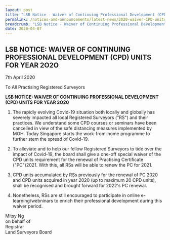 ```yaml
---
layout: post
title: "LSB Notice - Waiver of Continuing Professional Development (CPD) units for Year 2020"
permalink: /notices-and-announcements/latest-news/2020-waiver-CPD-units-2020/
breadcrumb: "LSB Notice - Waiver of Continuing Professional Development (CPD) units for Year 2020"
date: 2020-04-07
---
```


LSB NOTICE: WAIVER OF CONTINUING PROFESSIONAL DEVELOPMENT (CPD) UNITS FOR YEAR 2O2O
---


7th April 2020

To All Practising Registered Surveyors

**LSB NOTICE: WAIVER OF CONTINUING PROFESSIONAL DEVELOPMENT (CPD) UNITS FOR YEAR 2O20**

1. The rapidly evolving Covid-19 situation both locally and globally has severely impacted all local Registered Surveyors ("RS") and their practices. We understand some CPD courses or seminars have been cancelled in view of the safe distancing measures implemented by MOH. Today Singapore starts the work-from-home programme to further stem the spread of Covid-19.

2. To alleviate and to help our fellow Registered Surveyors to tide over the impact of Covid-19, the board shall give a one-off special waiver of the CPD units requirement for the renewal of Practising Certificate ("PC")2021. With this, all RSs will be able to renew the PC for 2021.

3. CPD units accumulated by RSs previously for the renewal of PC 2020 and CPD units acquired in year 2020 (up to maximum 20 CPD units), shall be recognised and brought forward for 2022's PC renewal.

4. Nonetheless, RSs are still encouraged to participate in online e-learning/webninars to enrich their professional development during this waiver period.


Mitsy Ng<br>
on behalf of<br>
Registrar<br>
Land Surveyors Board
